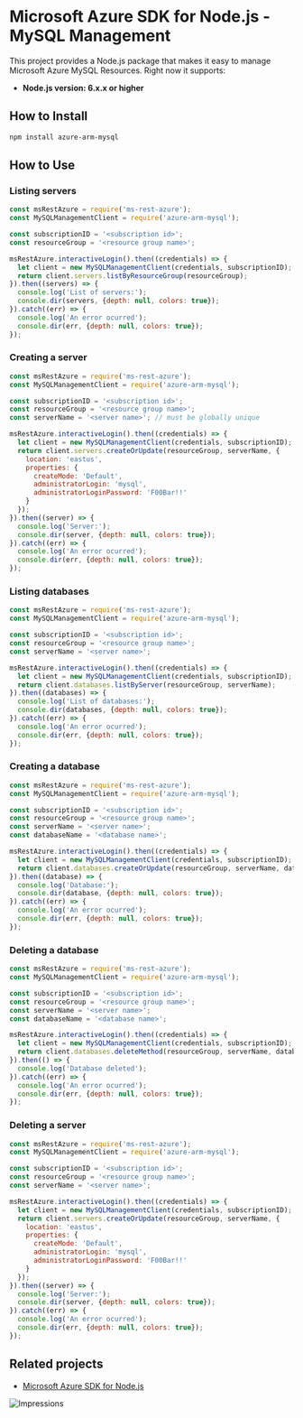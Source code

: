# Microsoft Azure SDK for Node.js - MySQL Management

This project provides a Node.js package that makes it easy to manage Microsoft
Azure MySQL Resources. Right now it supports:
- **Node.js version: 6.x.x or higher**

## How to Install

```bash
npm install azure-arm-mysql
```

## How to Use

### Listing servers

```javascript
const msRestAzure = require('ms-rest-azure');
const MySQLManagementClient = require('azure-arm-mysql');

const subscriptionID = '<subscription id>';
const resourceGroup = '<resource group name>';

msRestAzure.interactiveLogin().then((credentials) => {
  let client = new MySQLManagementClient(credentials, subscriptionID);
  return client.servers.listByResourceGroup(resourceGroup);
}).then((servers) => {
  console.log('List of servers:');
  console.dir(servers, {depth: null, colors: true});
}).catch((err) => {
  console.log('An error ocurred');
  console.dir(err, {depth: null, colors: true});
});
```

### Creating a server

```javascript
const msRestAzure = require('ms-rest-azure');
const MySQLManagementClient = require('azure-arm-mysql');

const subscriptionID = '<subscription id>';
const resourceGroup = '<resource group name>';
const serverName = '<server name>'; // must be globally unique

msRestAzure.interactiveLogin().then((credentials) => {
  let client = new MySQLManagementClient(credentials, subscriptionID);
  return client.servers.createOrUpdate(resourceGroup, serverName, {
    location: 'eastus',
    properties: {
      createMode: 'Default',
      administratorLogin: 'mysql',
      administratorLoginPassword: 'F00Bar!!'
    }
  });
}).then((server) => {
  console.log('Server:');
  console.dir(server, {depth: null, colors: true});
}).catch((err) => {
  console.log('An error ocurred');
  console.dir(err, {depth: null, colors: true});
});
```

### Listing databases

```javascript
const msRestAzure = require('ms-rest-azure');
const MySQLManagementClient = require('azure-arm-mysql');

const subscriptionID = '<subscription id>';
const resourceGroup = '<resource group name>';
const serverName = '<server name>';

msRestAzure.interactiveLogin().then((credentials) => {
  let client = new MySQLManagementClient(credentials, subscriptionID);
  return client.databases.listByServer(resourceGroup, serverName);
}).then((databases) => {
  console.log('List of databases:');
  console.dir(databases, {depth: null, colors: true});
}).catch((err) => {
  console.log('An error ocurred');
  console.dir(err, {depth: null, colors: true});
});
```

### Creating a database

```javascript
const msRestAzure = require('ms-rest-azure');
const MySQLManagementClient = require('azure-arm-mysql');

const subscriptionID = '<subscription id>';
const resourceGroup = '<resource group name>';
const serverName = '<server name>';
const databaseName = '<database name>';

msRestAzure.interactiveLogin().then((credentials) => {
  let client = new MySQLManagementClient(credentials, subscriptionID);
  return client.databases.createOrUpdate(resourceGroup, serverName, databaseName, {});
}).then((database) => {
  console.log('Database:');
  console.dir(database, {depth: null, colors: true});
}).catch((err) => {
  console.log('An error ocurred');
  console.dir(err, {depth: null, colors: true});
});
```

### Deleting a database

```javascript
const msRestAzure = require('ms-rest-azure');
const MySQLManagementClient = require('azure-arm-mysql');

const subscriptionID = '<subscription id>';
const resourceGroup = '<resource group name>';
const serverName = '<server name>';
const databaseName = '<database name>';

msRestAzure.interactiveLogin().then((credentials) => {
  let client = new MySQLManagementClient(credentials, subscriptionID);
  return client.databases.deleteMethod(resourceGroup, serverName, databaseName);
}).then(() => {
  console.log('Database deleted');
}).catch((err) => {
  console.log('An error ocurred');
  console.dir(err, {depth: null, colors: true});
});
```

### Deleting a server

```javascript
const msRestAzure = require('ms-rest-azure');
const MySQLManagementClient = require('azure-arm-mysql');

const subscriptionID = '<subscription id>';
const resourceGroup = '<resource group name>';
const serverName = '<server name>';

msRestAzure.interactiveLogin().then((credentials) => {
  let client = new MySQLManagementClient(credentials, subscriptionID);
  return client.servers.createOrUpdate(resourceGroup, serverName, {
    location: 'eastus',
    properties: {
      createMode: 'Default',
      administratorLogin: 'mysql',
      administratorLoginPassword: 'F00Bar!!'
    }
  });
}).then((server) => {
  console.log('Server:');
  console.dir(server, {depth: null, colors: true});
}).catch((err) => {
  console.log('An error ocurred');
  console.dir(err, {depth: null, colors: true});
});
```

## Related projects

- [Microsoft Azure SDK for Node.js](https://github.com/Azure/azure-sdk-for-node)


![Impressions](https://azure-sdk-impressions.azurewebsites.net/api/impressions/azure-sdk-for-node%2Flib%2Fservices%2FmysqlManagement%2FREADME.png)
